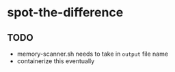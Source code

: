 # spot-the-difference

## TODO

- memory-scanner.sh needs to take in `output` file name
- containerize this eventually
